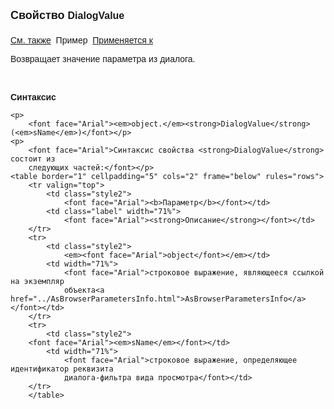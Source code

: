 <html>
<head>
<title>AsBrowserParametersInfo\DialogValue</title>
<style type="text/css">
.style1 {
	font-family: Arial;
	font-size: medium;
}
    .style2
    {
        width: 15%;
    }
</style>
</head>

<body>

<p><strong><font size="4" face="Arial">Свойство
</font></strong><span class="style1"><strong>DialogValue</strong></span><strong><font size="4" face="Arial"><br>
<br>
</font></strong><font face="Arial"><a href="../AsBrowserParametersInfo.html">См. также</a>&nbsp;
Пример&nbsp; <a href="../AsBrowserParametersInfo.html">Применяется к</a></font></p>

<p class="label"><font face="Arial">Возвращает значение параметра из диалога.</font></p>

<p class="label">&nbsp;</p>

<p class="label"><font face="Arial"><b>Синтаксис</b></font></p>

    <p>
        <font face="Arial"><em>object.</em><strong>DialogValue</strong>(<em>sName</em>)</font></p>
    <p>
        <font face="Arial">Синтаксис свойства <strong>DialogValue</strong> состоит из 
        следующих частей:</font></p>
    <table border="1" cellpadding="5" cols="2" frame="below" rules="rows">
        <tr valign="top">
            <td class="style2">
                <font face="Arial"><b>Параметр</b></font></td>
            <td class="label" width="71%">
                <font face="Arial"><strong>Описание</strong></font></td>
        </tr>
        <tr>
            <td class="style2">
                <em><font face="Arial">object</font></em></td>
            <td width="71%">
                <font face="Arial">строковое выражение, являющееся ссылкой на экземпляр 
                объекта<a href="../AsBrowserParametersInfo.html">AsBrowserParametersInfo</a> </font></td>
        </tr>
        <tr>
            <td class="style2">
        <font face="Arial"><em>sName</em></font></td>
            <td width="71%">
                <font face="Arial">строковое выражение, определяющее идентификатор реквизита 
                диалога-фильтра вида просмотра</font></td>
        </tr>
        </table>

<p>&nbsp;</p>

</body>
</html>
